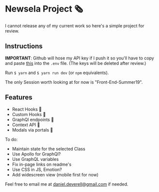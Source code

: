 # Newsela Project 🗞️

I cannot release any of my current work so here's a simple project for review.

## Instructions

**IMPORTANT**: Github will hose my API key if I push it so you'll have to copy and paste [this](http://daniel.deverell.com/newsela/shhh.txt) into the `.env` file. (The keys will be deleted after review.)

Run `$ yarn` and `$ yarn run dev` (or `npm` equivalents).

The only Session worth looking at for now is "Front-End-Summer19".

## Features

* React Hooks 🎯
* Custom Hooks 🎯
* GraphQl endpoints 🎯
* Context API 🎯
* Modals via portals 🎯

To do:
* Maintain state for the selected Class
* Use Apollo for GraphQl?
* Use GraphQL variables 
* Fix in-page links on readme's
* Use CSS in JS, Emotion?
* Add widescreen view (mobile first for now) 

Feel free to email me at daniel.deverell@gmail.com if needed. 
